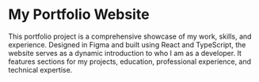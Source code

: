 # My Portfolio Website

This portfolio project is a comprehensive showcase of my work,
skills, and experience. Designed in Figma and built using React and TypeScript, the website serves
as a dynamic introduction to who I am as a developer. It features sections for my projects,
education, professional experience, and technical expertise.